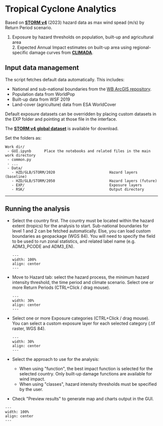 # Tropical Cyclone Analytics

Based on [**STORM v4**](https://data.4tu.nl/datasets/0ea98bdd-5772-4da8-ae97-99735e891aff/4) (2023) hazard data as max wind spead (m/s) by Return Period scenario.
1. Exposure by hazard thresholds on population, built-up and agricultural area<br>2. Expected Annual Impact estimates on built-up area using regional-specific damage curves from [**CLIMADA**](https://nhess.copernicus.org/articles/21/393/2021/).

## Input data management

The script fetches default data automatically. This includes:

- National and sub-national boundaries from the [WB ArcGIS repository](https://services.arcgis.com/iQ1dY19aHwbSDYIF/ArcGIS/rest/services/World_Bank_Global_Administrative_Divisions_VIEW/FeatureServer).
- Population data from WorldPop
- Built-up data from WSF 2019
- Land-cover (agriculture) data from ESA WorldCover

Default exposure datasets can be overridden by placing custom datasets in the EXP folder and pointing at those file in the interface.

The [**STORM v4 global dataset**](https://github.com/GFDRR/CCDR-tools/tree/5cf98929c985d5c21477168fbea7b0f48c8f03c0/tools/data/HZD/GLB/STORM) is available for download.<br>

Set the folders as: 

  ```
  Work dir/
   - GUI.ipynb		Place the notebooks and related files in the main work directory
   - common.py
   - ...
   - Data/
     - HZD/GLB/STORM/2020	  	                  Hazard layers (baseline)
     - HZD/GLB/STORM/2050	  	                  Hazard layers (future)
     - EXP/		                                  Exposure layers
     - RSK/		                                  Output directory
  ```
<hr>

## Running the analysis

- Select the country first. The country must be located within the hazard extent (tropics) for the analysis to start. 
Sub-national boundaries for level 1 and 2 can be fetched automatically. Else, you can load custom boundaries as geopackage (WGS 84). You will need to specify the field to be used to run zonal statistics, and related label name (e.g. ADM3_PCODE and ADM3_EN).
    ```{figure} images/GUI_TC_country.png
    ---
    width: 100%
    align: center
    ---
    ```
- Move to Hazard tab: select the hazard process, the minimum hazard intensity threshold, the time period and climate scenario. Select one or more Return Periods (CTRL+Click / drag mouse).
    ```{figure} images/GUI_TC_hzd.png
    ---
    width: 30%
    align: center
    ---
    ```
- Select one or more Exposure categories (CTRL+Click / drag mouse). You can select a custom exposure layer for each selected category (.tif raster, WGS 84).
    ```{figure} images/GUI_TC_exp.png
    ---
    width: 30%
    align: center
    ---
    ```
- Select the approach to use for the analysis:
  - When using "function", the best impact function is selected for the selected country. Only built-up damage functions are available for wind impact.
  - When using "classes", hazard intensity thresholds must be specified by the user.

- Check "Preview results" to generate map and charts output in the GUI.

```{figure} images/GUI_TC_rsk.png
---
width: 100%
align: center
---
```